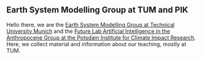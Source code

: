 ## Earth System Modelling Group at TUM and PIK 

Hello there, we are the [Earth System Modelling Group at Technical University Munich](https://www.asg.ed.tum.de/esm/startseite/) and the [Future Lab Artificial Intelligence in the Anthropocene Group at the Potsdam Institute for Climate Impact Research](https://www.pik-potsdam.de/en/institute/futurelabs/artificial-intelligence-in-the-anthropocene/artificial-intelligence-in-the-anthropocene). Here, we collect material and information about our teaching, mostly at TUM. 
